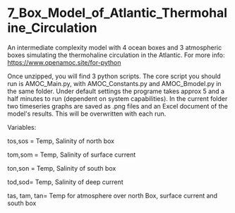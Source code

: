 # 7_Box_Model_of_Atlantic_Thermohaline_Circulation
An intermediate complexity model with 4 ocean boxes and 3 atmospheric boxes simulating the thermohaline circulation in the Atlantic.
For more info: https://www.openamoc.site/for-python

Once unzipped, you will find 3 python scripts. The core script you should run is AMOC_Main.py, with AMOC_Constants.py and AMOC_Bmodel.py in the same folder.
Under default settings the programe takes approx 5 and a half minutes to run (dependent on system capabilities). 
In the current folder two timeseries graphs are saved as .png files and an Excel document of the model's results. This will be overwritten with each run.

Variables:

tos,sos = Temp, Salinity of north box

tom,som = Temp, Salinity of surface current

ton,son = Temp, Salinity of south box

tod,sod= Temp, Salinity of deep current

tas, tam, tan= Temp for atmosphere over north Box, surface current and south box
